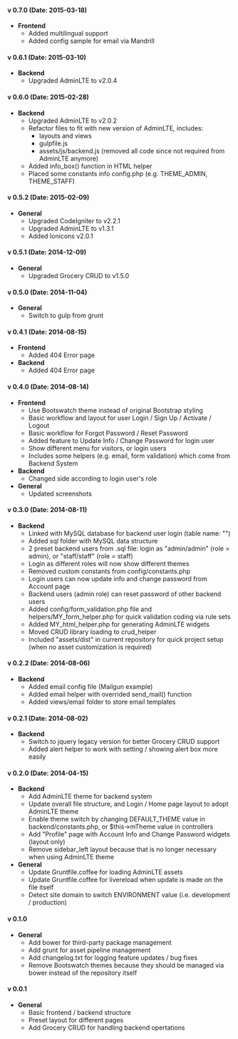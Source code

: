 
#### v 0.7.0 (Date: 2015-03-18)
- **Frontend**
	- Added multilingual support
	- Added config sample for email via Mandrill

#### v 0.6.1 (Date: 2015-03-10)
- **Backend**
	- Upgraded AdminLTE to v2.0.4

#### v 0.6.0 (Date: 2015-02-28)
- **Backend**
	- Upgraded AdminLTE to v2.0.2
	- Refactor files to fit with new version of AdminLTE, includes:
		- layouts and views
		- gulpfile.js
		- assets/js/backend.js (removed all code since not required from AdminLTE anymore)
	- Added info_box() function in HTML helper
	- Placed some constants info config.php (e.g. THEME_ADMIN, THEME_STAFF)

#### v 0.5.2 (Date: 2015-02-09)
- **General**
	- Upgraded CodeIgniter to v2.2.1
	- Upgraded AdminLTE to v1.3.1
	- Added Ionicons v2.0.1

#### v 0.5.1 (Date: 2014-12-09)
- **General**
	- Upgraded Grocery CRUD to v1.5.0

#### v 0.5.0 (Date: 2014-11-04)
- **General**
	- Switch to gulp from grunt

#### v 0.4.1 (Date: 2014-08-15)
- **Frontend**
	- Added 404 Error page
- **Backend**
	- Added 404 Error page

#### v 0.4.0 (Date: 2014-08-14)

- **Frontend**
	- Use Bootswatch theme instead of original Bootstrap styling
	- Basic workflow and layout for user Login / Sign Up / Activate / Logout
	- Basic workflow for Forgot Password / Reset Password
	- Added feature to Update Info / Change Password for login user
	- Show different menu for visitors, or login users
	- Includes some helpers (e.g. email, form validation) which come from Backend System
- **Backend**
	- Changed side according to login user's role
- **General**
	- Updated screenshots

#### v 0.3.0 (Date: 2014-08-11)
- **Backend**
	- Linked with MySQL database for backend user login (table name: "")
	- Added sql folder with MySQL data structure
	- 2 preset backend users from .sql file: login as "admin/admin" (role = admin), or "staff/staff" (role = staff)
	- Login as different roles will now show different themes
	- Removed custom constants from config/constants.php
	- Login users can now update info and change password from Account page
	- Backend users (admin role) can reset password of other backend users
	- Added config/form_validation.php file and helpers/MY_form_helper.php for quick validation coding via rule sets
	- Added MY_html_helper.php for generating AdminLTE widgets
	- Moved CRUD library loading to crud_helper
	- Included "assets/dist" in current repository for quick project setup (when no asset customization is required)

#### v 0.2.2 (Date: 2014-08-06)
- **Backend**
	- Added email config file (Mailgun example)
	- Added email helper with overrided send_mail() function
	- Added views/email folder to store email templates

#### v 0.2.1 (Date: 2014-08-02)
- **Backend**
	- Switch to jquery legacy version for better Grocery CRUD support
	- Added alert helper to work with setting / showing alert box more easily

#### v 0.2.0 (Date: 2014-04-15)
- **Backend**
	- Add AdminLTE theme for backend system
	- Update overall file structure, and Login / Home page layout to adopt AdminLTE theme
	- Enable theme switch by changing DEFAULT_THEME value in backend/constants.php, or $this->mTheme value in controllers
	- Add "Profile" page with Account Info and Change Password widgets (layout only)
	- Remove sidebar_left layout because that is no longer necessary when using AdminLTE theme
- **General**
	- Update Gruntfile.coffee for loading AdminLTE assets
	- Update Gruntfile.coffee for livereload when update is made on the file itself
	- Detect site domain to switch ENVIRONMENT value (i.e. development / production)

#### v 0.1.0
- **General**
	- Add bower for third-party package management
	- Add grunt for asset pipeline management
	- Add changelog.txt for logging feature updates / bug fixes
	- Remove Bootswatch themes because they should be managed via bower instead of the repository itself

#### v 0.0.1
- **General**
	- Basic frontend / backend structure
	- Preset layout for different pages
	- Add Grocery CRUD for handling backend opertations